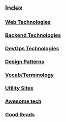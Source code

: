 ## Index

### [Web Technologies](./Web/README.md)

### [Backend Technologies](./Backend/README.md)

### [DevOps Technologies](./DevOps/README.md)

### [Design Patterns](./DesignPatterns/README.md)

### [Vocab/Terminology](./vocab.md)

### [Utility Sites](./utility-sites.md)

### [Awesome tech](./awesome-tech.md)

### [Good Reads](./Good-Reads.md)
